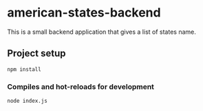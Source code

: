 # american-states-backend

This is a small backend application that gives a list of states name. 

## Project setup
```
npm install
```

### Compiles and hot-reloads for development
```
node index.js
```


